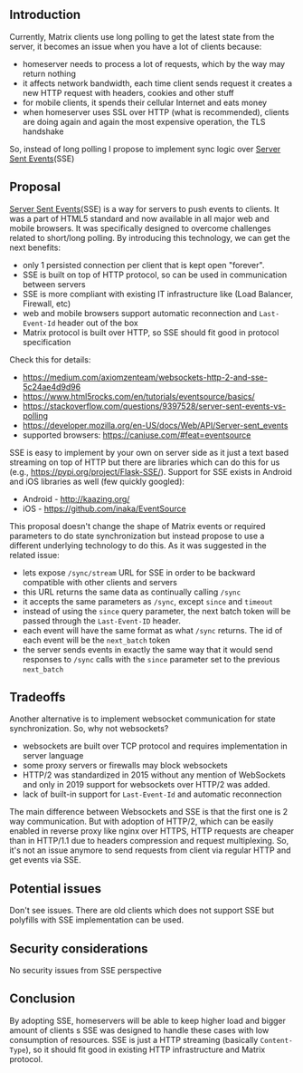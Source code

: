 ## Introduction

Currently, Matrix clients use long polling to get the latest state from the server,
it becomes an issue when you have a lot of clients because:
* homeserver needs to process a lot of requests, which by the way may return nothing
* it affects network bandwidth, each time client sends request it creates a new HTTP
  request with headers, cookies and other stuff
* for mobile clients, it spends their cellular Internet and eats money
* when homeserver uses SSL over HTTP (what is recommended),
  clients are doing again and again the most expensive operation, the TLS handshake

So, instead of long polling I propose to implement
sync logic over [Server Sent Events][mdn-sse](SSE)

## Proposal

[Server Sent Events][mdn-sse](SSE) is a way for servers to push events to clients.
It was a part of HTML5 standard and now available in all major web and mobile browsers.
It was specifically designed to overcome challenges related to short/long polling.
By introducing this technology, we can get the next benefits:
* only 1 persisted connection per client that is kept open "forever".
* SSE is built on top of HTTP protocol, so can be used in communication between servers
* SSE is more compliant with existing IT infrastructure like (Load Balancer, Firewall, etc)
* web and mobile browsers support automatic reconnection and `Last-Event-Id` header out of the box
* Matrix protocol is built over HTTP, so SSE should fit good in protocol specification

Check this for details:
* https://medium.com/axiomzenteam/websockets-http-2-and-sse-5c24ae4d9d96
* https://www.html5rocks.com/en/tutorials/eventsource/basics/
* https://stackoverflow.com/questions/9397528/server-sent-events-vs-polling
* https://developer.mozilla.org/en-US/docs/Web/API/Server-sent_events
* supported browsers: https://caniuse.com/#feat=eventsource

SSE is easy to implement by your own on server side as it just a text based streaming on top of HTTP
but there are libraries which can do this for us (e.g., https://pypi.org/project/Flask-SSE/).
Support for SSE exists in Android and iOS libraries as well (few quickly googled):
* Android - http://kaazing.org/
* iOS - https://github.com/inaka/EventSource

This proposal doesn't change the shape of Matrix events or required parameters to do state synchronization
but instead propose to use a different underlying technology to do this.
As it was suggested in the related issue:
* lets expose `/sync/stream` URL for SSE in order to be backward compatible with other clients and servers
* this URL returns the same data as continually calling `/sync`
* it accepts the same parameters as `/sync`, except `since` and `timeout`
* instead of using the `since` query parameter, the next batch token will be passed through the `Last-Event-ID` header.
* each event will have the same format as what `/sync` returns. The id of each event will be the `next_batch` token
* the server sends events in exactly the same way that it would send responses to `/sync` calls with the `since`
  parameter set to the previous `next_batch`

## Tradeoffs

Another alternative is to implement websocket communication for state synchronization. So, why not websockets?
* websockets are built over TCP protocol and requires implementation in server language
* some proxy servers or firewalls may block websockets
* HTTP/2 was standardized in 2015 without any mention of WebSockets
  and only in 2019 support for websockets over HTTP/2 was added.
* lack of built-in support for `Last-Event-Id` and automatic reconnection

The main difference between Websockets and SSE is that the first one is 2 way communication.
But with adoption of HTTP/2, which can be easily enabled in reverse proxy like nginx over HTTPS,
HTTP requests are cheaper than in HTTP/1.1 due to headers compression and request multiplexing.
So, it's not an issue anymore to send requests from client via regular HTTP and get events via SSE.

## Potential issues

Don't see issues. There are old clients which does not support SSE
but polyfills with SSE implementation can be used.

## Security considerations

No security issues from SSE perspective

## Conclusion

By adopting SSE, homeservers will be able to keep higher load and bigger amount of clients
s SSE was designed to handle these cases with low consumption of resources.
SSE is just a HTTP streaming (basically `Content-Type`),
so it should fit good in existing HTTP infrastructure and Matrix protocol.

[mdn-sse]: https://developer.mozilla.org/en-US/docs/Web/API/Server-sent_events
